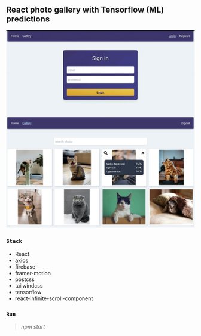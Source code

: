 ## React photo gallery with Tensorflow (ML) predictions

![](https://github.com/girls-incode/react-tensorflow-photogallery/blob/master/girlsincode-react-gallery-login-register.gif)
![](https://github.com/girls-incode/react-tensorflow-photogallery/blob/master/girlsincode-react-photogallery-tensorflow-1.jpg)

### `Stack`
- React
- axios
- firebase
- framer-motion
- postcss
- tailwindcss
- tensorflow
- react-infinite-scroll-component

### `Run`
> *npm start*

